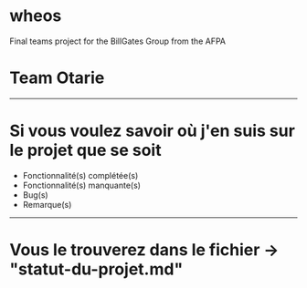 # wheos
Final teams project for the BillGates Group from the AFPA

# Team Otarie
---

# Si vous voulez savoir où j'en suis sur le projet que se soit
* Fonctionnalité(s) complétée(s)
* Fonctionnalité(s) manquante(s)
* Bug(s)
* Remarque(s)

----
# Vous le trouverez dans le fichier -> "statut-du-projet.md"